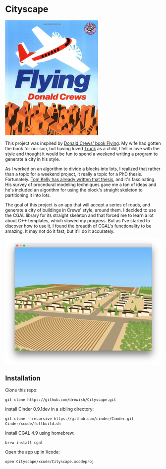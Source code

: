 # Cityscape

![Flying](./flying_by_donald_crews.jpg)

This project was inspired by [Donald Crews' book Flying](http://www.amazon.com/gp/product/0688092357).
My wife had gotten the book for our son, but having loved [Truck](http://www.amazon.com/Truck-Donald-Crews/dp/0688104819)
as a child, I fell in love with the style and thought it would be fun to spend
a weekend writing a program to generate a city in his style.

As I worked on an algorithm to divide a blocks into lots, I realized that rather
than a topic for a weekend project, it really a topic for a PhD thesis.
Fortunately. [Tom Kelly has already written that thesis](http://twak.blogspot.com/2014/02/unwritten-procedural-modeling-with.html),
and it's fascinating. His survey of procedural modeling techniques gave me a ton
of ideas and he's included an algorithm for using the block's straight skeleton
to partitioning it into lots.

The goal of this project is an app that will accept a series of roads, and
generate a city of buildings in Crews' style, around them. I decided to use the CGAL
library for its straight skeleton and that forced me to learn a lot about C++
templates, which slowed my progress. But as I've started to discover how to use
it, I found the breadth of CGAL's functionality to be amazing. It may not do it
fast, but it'll do it accurately.

![Screen shot of Cityscape](./SEEME.png)


## Installation

Clone this repo:

```
git clone https://github.com/drewish/Cityscape.git
```

Install Cinder 0.9.1dev in a sibling directory:

```
git clone --recursive https://github.com/cinder/Cinder.git
Cinder/xcode/fullbuild.sh
```

Install CGAL 4.9 using homebrew:

```
brew install cgal
```

Open the app up in Xcode:

```
open Cityscape/xcode/Cityscape.xcodeproj
```
